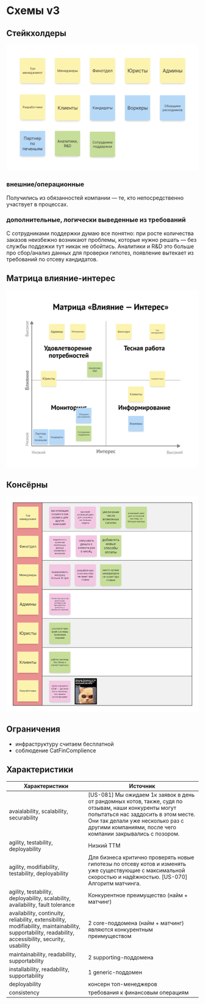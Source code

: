 Схемы v3
======

Стейкхолдеры
------
![Stakeholders](./stakeholders.png)
### внешние/операционные
Получились из обязанностей компании — те, кто непосредственно участвует в процессах.

### дополнительные, логически выведенные из требований
С сотрудниками поддержки думаю все понятно: при росте количества заказов неизбежно возникают проблемы, которые нужно решать — без службы поддежки тут никак не обойтись. Аналитики и R&D это больше про сбор/анализ данных для проверки гипотез, появление вытекает из требований по отсеву кандидатов.

Матрица влияние-интерес
------
![Matrix](./matrix.png)

Консёрны
------
![Concerns](./concerns.png)

Ограничения
------
- инфраструктуру считаем бесплатной
- соблюдение CatFinComplience

Характеристики
------
| Характеристики | Источник |
|------------|------------|
| avaialability, scalability, securability | [US-081] Мы ожидаем 1к заявок в день от рандомных котов, также, судя по отзывам, наши конкуренты могут попытаться нас заддосить в этом месте. Они так делали уже несколько раз с другими компаниями, после чего компании закрывались с позором. |
| agility, testability, deployability | Низкий ТТМ |
| agility, modifiability, testability, deployability | Для бизнеса критично проверять новые гипотезы по отсеву котов и изменять уже существующие с максимальной скоростью и надёжностью. [US-070] Алгоритм матчинга.|
| agility, testability, deployability, scalability, availability, fault tolerance | Конкурентное преимущество (найм + матчинг) |
| availability, continuity, reliability, еxtensibility, modifiability, maintainability, supportability, readability, accessibility, security, usability | 2 core-поддомена (найм + матчинг) являются конкурентным преимуществом |
| maintainability, readability, supportability | 2 supporting-поддомена |
| installability, readability, supportability | 1 generic-поддомен |
| deployability | консерн топ-менеджеров |
| сonsistency | требования к финансовым операциям |
